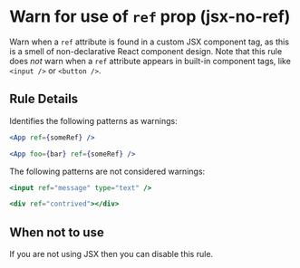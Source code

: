 # Warn for use of `ref` prop (jsx-no-ref)

Warn when a `ref` attribute is found in a custom JSX component tag, as this is
a smell of non-declarative React component design.  Note that this rule does
_not_ warn when a `ref` attribute appears in built-in component tags, like
`<input />` or `<button />`.


## Rule Details

Identifies the following patterns as warnings:

```jsx
<App ref={someRef} />

<App foo={bar} ref={someRef} />
```

The following patterns are not considered warnings:

```jsx
<input ref="message" type="text" />

<div ref="contrived"></div>
```


## When not to use

If you are not using JSX then you can disable this rule.
